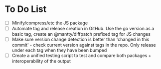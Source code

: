 # To Do List

- [ ] Minify/compress/etc the JS package
- [ ] Automate tag and release creation in GitHub. Use the go version as a basic tag, create an @mantty/diffpatch prefixed tag for JS changes
- [ ] Make sure version change detection is better than 'changed in this commit' - check current version against tags in the repo. Only release under each tag when they have been bumped
- [ ] Create a unified testing script to test and compare both packages + interoperability of the output
